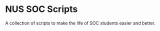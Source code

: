 NUS SOC Scripts
=================

A collection of scripts to make the life of SOC students easier and better.